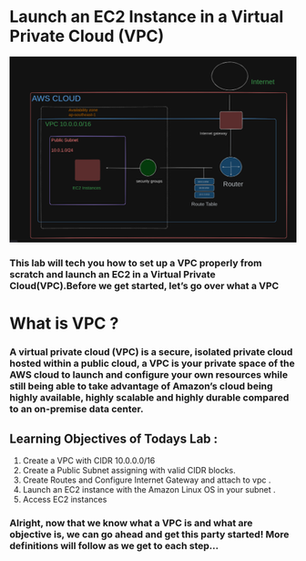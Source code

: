 # Launch an EC2 Instance in a Virtual Private Cloud (VPC) 
![alt text](image.png)

### This lab  will tech you how to set up a VPC properly from scratch and launch an EC2 in a Virtual Private Cloud(VPC).Before we get started, let’s go over what a VPC

# What is VPC ? 
### A virtual private cloud (VPC) is a secure, isolated private cloud hosted within a public cloud, a VPC is your private space of the AWS cloud to launch and configure your own resources while still being able to take advantage of Amazon’s cloud being highly available, highly scalable and highly durable compared to an on-premise data center.

## Learning Objectives of Todays Lab : 
1. Create a VPC with CIDR 10.0.0.0/16 
2. Create a Public Subnet assigning with valid CIDR blocks.
3. Create Routes and Configure Internet Gateway and attach to vpc .
4. Launch an EC2 instance with the Amazon Linux OS in your subnet .
5. Access EC2 instances

### Alright, now that we know what a VPC is and what are objective is, we can go ahead and get this party started! More definitions will follow as we get to each step…
